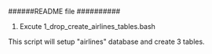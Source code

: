 ######README file ##########

1. Excute 1_drop_create_airlines_tables.bash

This script will setup "airlines" database and create 3 tables.
